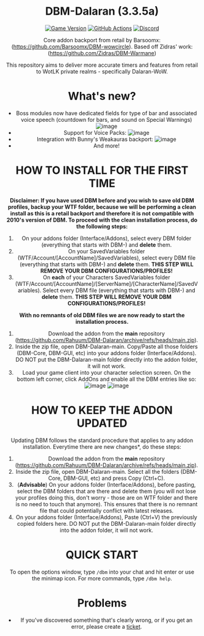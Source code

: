 <div align="center">

# DBM-Dalaran (3.3.5a)

[![Game Version](https://img.shields.io/badge/wow-3.3.5-blue.svg)](https://github.com/Rahuum/DBM-Dalaran)
[![GitHub Actions](https://github.com/Rahuum/DBM-Dalaran/workflows/lint/badge.svg?branch=main&event=push)](https://github.com/Rahuum/DBM-Dalaran/actions?query=workflow%3Alint+branch%3Amain)
[![Discord](https://img.shields.io/discord/688555481710854244.svg?label=&logo=discord&logoColor=ffffff&color=7389D8&labelColor=6A7EC2)](https://discord.gg/JQ2sveVE5r)


Core addon backport from retail by Barsoomx: (https://github.com/Barsoomx/DBM-wowcircle).
Based off Zidras' work: (https://github.com/Zidras/DBM-Warmane)

This repository aims to deliver more accurate timers and features from retail to  WotLK private realms - specifically Dalaran-WoW.

# What's new?
- Boss modules now have dedicated fields for type of bar and associated voice speech (countdown for bars, and sound on Special Warnings)
![image](https://user-images.githubusercontent.com/10605951/120121605-44e74c00-c19c-11eb-809b-7ceaee2336c8.png)
- Support for Voice Packs:
![image](https://user-images.githubusercontent.com/10605951/120121681-bf17d080-c19c-11eb-9c5c-77e131e92c14.png)
- Integration with Bunny's Weakauras backport:
![image](https://user-images.githubusercontent.com/10605951/130357929-c8cb1cb7-e5ff-40bf-a36f-2587d966bca5.png)
- And more!

# HOW TO INSTALL FOR THE FIRST TIME
**Disclaimer: If you have used DBM before and you wish to save old DBM profiles, backup your WTF folder, because we will be performing a clean install as this is a retail backport and therefore it is not compatible with 2010's version of DBM. To proceed with the clean installation process, do the following steps:**

1. On your addons folder (Interface/Addons), select every DBM folder (everything that starts with DBM-) and **delete** them.
2. On your SavedVariables folder (WTF/Account/[AccountName]/SavedVariables), select every DBM file (everything that starts with DBM-) and **delete** them. **THIS STEP WILL REMOVE YOUR DBM CONFIGURATIONS/PROFILES!**
3. On **each** of your Characters SavedVariables folder (WTF/Account/[AccountName]/[ServerName]/[CharacterName]/SavedVariables). Select every DBM file (everything that starts with DBM-) and **delete** them. **THIS STEP WILL REMOVE YOUR DBM CONFIGURATIONS/PROFILES!**

**With no remnants of old DBM files we are now ready to start the installation process.**

1. Download the addon from the **main** repository (https://github.com/Rahuum/DBM-Dalaran/archive/refs/heads/main.zip).
2. Inside the zip file, open DBM-Dalaran-main. Copy/Paste all those folders (DBM-Core, DBM-GUI, etc) into your addons folder (Interface/Addons). DO NOT put the DBM-Dalaran-main folder directly into the addon folder, it will not work.
3. Load your game client into your character selection screen. On the bottom left corner, click AddOns and enable all the DBM entries like so:
![image](https://user-images.githubusercontent.com/10605951/127546459-1dd1eb99-8360-40c2-9ffa-093e365cd01b.png)
![image](https://user-images.githubusercontent.com/10605951/127546757-e086103a-34bd-48c5-8555-a734031e1ecc.png)

# HOW TO KEEP THE ADDON UPDATED
Updating DBM follows the standard procedure that applies to any addon installation. Everytime there are new changes*, do these steps:
1. Download the addon from the **main** repository (https://github.com/Rahuum/DBM-Dalaran/archive/refs/heads/main.zip).
2. Inside the zip file, open DBM-Dalaran-main. Select all the folders (DBM-Core, DBM-GUI, etc) and press Copy (Ctrl+C).
3. (**Advisable**) On your addons folder (Interface/Addons), before pasting, select the DBM folders that are there and delete them (you will not lose your profiles doing this, don't worry - those are on WTF folder and there is no need to touch that anymore). This ensures that there is no remnant file that could potentially conflict with latest releases.
4. On your addons folder (Interface/Addons), Paste (Ctrl+V) the previously copied folders here. DO NOT put the DBM-Dalaran-main folder directly into the addon folder, it will not work.

# QUICK START
To open the options window, type `/dbm` into your chat and hit enter or use the minimap icon. For more commands, type `/dbm help`.

# Problems
* If you've discovered something that's clearly wrong, or if you get an error, please create a [ticket](https://github.com/Rahuum/DBM-Dalaran/issues).
